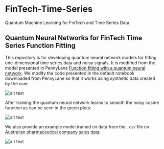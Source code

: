 # FinTech-Time-Series
Quantum Machine Learning for FinTech and Time Series Data

## Quantum Neural Networks for FinTech Time Series Function Fitting
This repository is for developing quantum neural network models for fitting one-dimensional time series data and noisy signals. It is modified from the model presented in PennyLane [Function fitting with a quantum neural network](https://pennylane.ai/qml/app/quantum_neural_net.html). We modify the code presented in the default notebook downloaded from PennyLane so that it works using synthetic data created by the user. 

![alt text](noisy_cosine)

After training the quantum neural network learns to smooth the noisy cosine function as can be seen in the green plots:

![alt text](noisy_cosine_trained)

We also provide an example model trained on data from the ```.csv``` file on [Australian pharmaceutical company sales data](https://raw.githubusercontent.com/selva86/datasets/master/a10.csv). 

![alt text](drug_sales)
